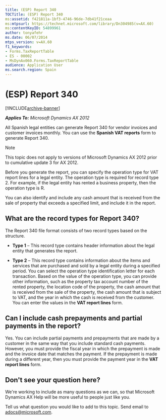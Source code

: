 ```yaml
---
title: (ESP) Report 340
TOCTitle: (ESP) Report 340
ms:assetid: f421811a-1bf3-4746-96de-7db41f21ceaa
ms:mtpsurl: https://technet.microsoft.com/library/Dn304985(v=AX.60)
ms:contentKeyID: 54899961
author: tonyafehr
ms.date: 06/07/2014
mtps_version: v=AX.60
f1_keywords:
- Forms.TaxReportTable
- ES - 00002
- MsDynAx060.Forms.TaxReportTable
audience: Application User
ms.search.region: Spain
---
```


# (ESP) Report 340 


[!INCLUDE[archive-banner](includes/archive-banner.md)]


_**Applies To:** Microsoft Dynamics AX 2012_

All Spanish legal entities can generate Report 340 for vendor invoices and customer invoices monthly. You can use the **Spanish VAT reports** form to generate Report 340.


> [!NOTE]
> <P>This topic does not apply to versions of Microsoft Dynamics AX 2012 prior to cumulative update 3 for AX 2012.</P>



Before you generate the report, you can specify the operation type for VAT report lines for a legal entity. The operation type is required for record type 2. For example, if the legal entity has rented a business property, then the operation type is R.

You can also identify and include any cash amount that is received from the sale of property that exceeds a specified limit, and include it in the report.

## What are the record types for Report 340?

The Report 340 file format consists of two record types based on the structure.

  - **Type 1** – This record type contains header information about the legal entity that generates the report.

  - **Type 2** – This record type contains information about the items and services that are purchased and sold by a legal entity during a specified period. You can select the operation type identification letter for each transaction. Based on the value of the operation type, you can provide other information, such as the property tax account number of the rented property, the location code of the property, the cash amount that is received from the sale of the property, the cash amount that is subject to VAT, and the year in which the cash is received from the customer. You can enter the values in the **VAT report lines** form.

## Can I include cash prepayments and partial payments in the report?

Yes. You can include partial payments and prepayments that are made by a customer in the same way that you include standard cash payments. However, you must provide the fiscal year in which the prepayment is made and the invoice date that matches the payment. If the prepayment is made during a different year, then you must provide the payment year in the **VAT report lines** form.

## Don't see your question here?

We're working to include as many questions as we can, so that Microsoft Dynamics AX Help will be more useful to people just like you.

Tell us what question you would like to add to this topic. Send email to <adocs@microsoft.com>.

  



